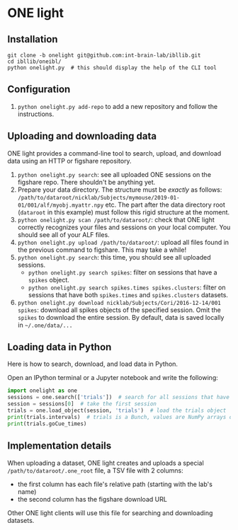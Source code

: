 # ONE light

## Installation

```
git clone -b onelight git@github.com:int-brain-lab/ibllib.git
cd ibllib/oneibl/
python onelight.py  # this should display the help of the CLI tool
```


## Configuration

1. `python onelight.py add-repo` to add a new repository and follow the instructions.

## Uploading and downloading data

ONE light provides a command-line tool to search, upload, and download data using an HTTP or figshare repository.

1. `python onelight.py search`: see all uploaded ONE sessions on the figshare repo. There shouldn't be anything yet.
2. Prepare your data directory. The structure must be *exactly* as follows: `/path/to/dataroot/nicklab/Subjects/mymouse/2019-01-01/001/alf/myobj.myattr.npy` etc. The part after the data directory root (`dataroot` in this example) must follow this rigid structure at the moment.
3. `python onelight.py scan /path/to/dataroot/`: check that ONE light correctly recognizes your files and sessions on your local computer. You should see all of your ALF files.
4. `python onelight.py upload /path/to/dataroot/`: upload all files found in the previous command to figshare. This may take a while!
5. `python onelight.py search`: this time, you should see all uploaded sessions.
    - `python onelight.py search spikes`: filter on sessions that have a `spikes` object.
    - `python onelight.py search spikes.times spikes.clusters`: filter on sessions that have both `spikes.times` and `spikes.clusters` datasets.
6. `python onelight.py download nicklab/Subjects/Cori/2016-12-14/001 spikes`: download all spikes objects of the specified session. Omit the `spikes` to download the entire session. By default, data is saved locally in `~/.one/data/...`


## Loading data in Python

Here is how to search, download, and load data in Python.

Open an IPython terminal or a Jupyter notebook and write the following:

```python
import onelight as one
sessions = one.search(['trials'])  # search for all sessions that have a trials object
session = sessions[0]  # take the first session
trials = one.load_object(session, 'trials')  # load the trials object
print(trials.intervals)  # trials is a Bunch, values are NumPy arrays or pandas DataFrames
print(trials.goCue_times)
```


## Implementation details

When uploading a dataset, ONE light creates and uploads a special `/path/to/dataroot/.one_root` file, a TSV file with 2 columns:

- the first column has each file's relative path (starting with the lab's name)
- the second column has the figshare download URL

Other ONE light clients will use this file for searching and downloading datasets.
